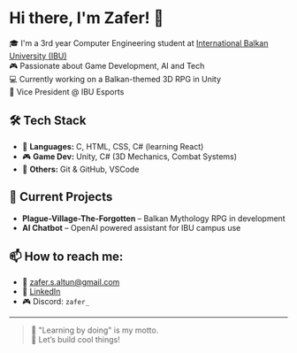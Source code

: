# Hi there, I'm Zafer! 👋

🎓 I'm a 3rd year Computer Engineering student at [International Balkan University (IBU)](https://ibu.edu.mk/)  
🎮 Passionate about Game Development, AI and Tech  
💻 Currently working on a Balkan-themed 3D RPG in Unity  
🎯 Vice President @ IBU Esports

## 🛠️ Tech Stack
- 🧠 **Languages:** C, HTML, CSS, C# (learning React)
- 🎮 **Game Dev:** Unity, C# (3D Mechanics, Combat Systems)
- 🧪 **Others:** Git & GitHub, VSCode

## 🚀 Current Projects
- **Plague-Village-The-Forgotten** – Balkan Mythology RPG in development
- **AI Chatbot** – OpenAI powered assistant for IBU campus use

## 📫 How to reach me:
- 📧 zafer.s.altun@gmail.com  
- 🔗 [LinkedIn](https://www.linkedin.com/)
- 🎮 Discord: `zafer_`

---

> 🧠 "Learning by doing" is my motto.  
> 👊 Let’s build cool things!

